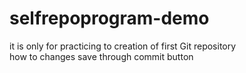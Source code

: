 # selfrepoprogram-demo
it is only for practicing to creation of first Git repository 
<br>
how to changes save through commit button 
